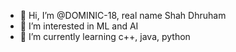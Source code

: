 - 👋 Hi, I’m @DOMINIC-18, real name Shah Dhruham
- 👀 I’m interested in ML and AI
- 🌱 I’m currently learning c++, java, python

<!---
DOMINIC-18/DOMINIC-18 is a ✨ special ✨ repository because its `README.md` (this file) appears on your GitHub profile.
You can click the Preview link to take a look at your changes.
--->
